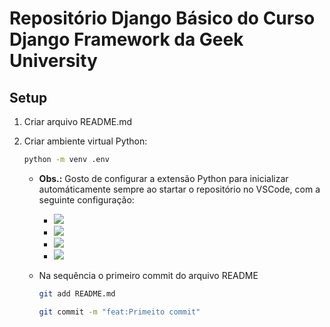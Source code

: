 # Repositório Django Básico do Curso Django Framework da Geek University

## Setup

1. Criar arquivo README.md

2. Criar ambiente virtual Python:
    ```sh
    python -m venv .env
    ```
    - **Obs.:** Gosto de configurar a extensão Python para inicializar automáticamente sempre ao startar o repositório no VSCode, com a seguinte configuração:

        -  <img src="C:\Users\Rafael\Downloads\projeto-django-brasico\create_enviroment.png">

        -  <img src="C:\Users\Rafael\Downloads\projeto-django-brasico\selecao_env.png">

        -  <img src="C:\Users\Rafael\Downloads\projeto-django-brasico\selecao_ambiente_existente.png">

        -  <img src="C:\Users\Rafael\Downloads\projeto-django-brasico\ok.png">

    - Na sequência o primeiro commit do arquivo README
        ```sh
        git add README.md

        git commit -m "feat:Primeito commit"
        ```
